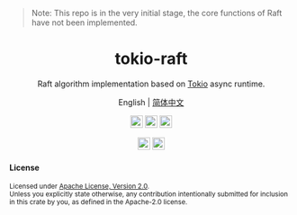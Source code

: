 > Note: This repo is in the very initial stage, the core functions of Raft have not been implemented.

<div align="center">
<h1>tokio-raft</h1>
</div>
<div align="center">

Raft algorithm implementation based on [Tokio](https://github.com/tokio-rs/tokio) async runtime.

English | [简体中文](README-zh_CN.md)

[<img alt="github" src="https://img.shields.io/badge/GITHUB-tokio--raft-8da0cb?style=for-the-badge&logo=Github" height="22">][Github-url]
[<img alt="Build" src="https://img.shields.io/badge/Build-passing-brightgreen?style=for-the-badge&logo=Github-Actions" height="22">][CI-url]
[<img alt="codecov" src="https://img.shields.io/codecov/c/gh/al8n/tokio-raft?style=for-the-badge&token=ILYW8QO2Y8&logo=codecov" height="22">][codecov-url]

[<img alt="rustc" src="https://img.shields.io/badge/rustc-1.52.0--nightly%2B-fc8d62.svg?style=for-the-badge&logo=Rust" height="22">][rustc-url] 
[<img alt="rustc" src="https://img.shields.io/badge/License-Apache%202.0-blue.svg?style=for-the-badge&logo=Apache" height="22">][license-url]


</div>

#### License

<sup>
Licensed under <a href="LICENSE">Apache License, Version
2.0</a>.
</sup>
<br>
<sub>
Unless you explicitly state otherwise, any contribution intentionally submitted
for inclusion in this crate by you, as defined in the Apache-2.0 license.
</sub>

[Github-url]: https://github.com/al8n/tokio-raft/
[CI-url]: https://github.com/al8n/tokio-raft
[codecov-url]: https://app.codecov.io/gh/al8n/tokio-raft/
[license-url]: https://opensource.org/licenses/Apache-2.0
[rustc-url]: https://github.com/rust-lang/rust/blob/master/RELEASES.md
[rustc-image]: https://img.shields.io/badge/rustc-1.52.0--nightly%2B-orange.svg?style=for-the-badge&logo=Rust